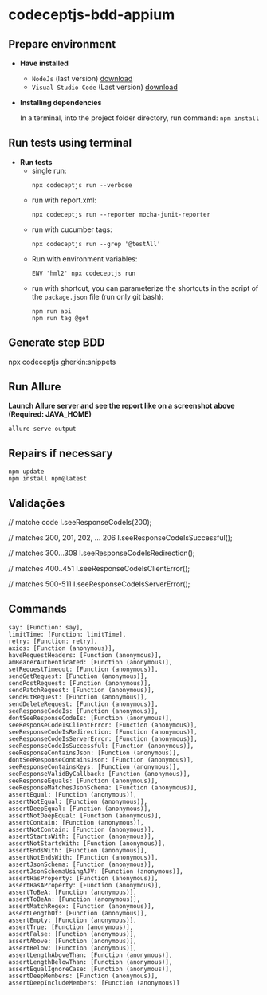 # codeceptjs-bdd-appium


## Prepare environment
- **Have installed**
    - `NodeJs` (last version) [download](https://nodejs.org/pt-br/download/)
    - `Visual Studio Code` (Last version) [download](https://code.visualstudio.com/download)
- **Installing dependencies**
  
    In a terminal, into the project folder directory, run command: `npm install`


## Run tests using terminal

- **Run tests**
    - single run:
        ```
        npx codeceptjs run --verbose
        ```
    - run with report.xml:
        ```
        npx codeceptjs run --reporter mocha-junit-reporter
        ```
    - run with cucumber tags:
        ```
        npx codeceptjs run --grep '@testAll'
        ```
    - Run with environment variables:
        ```
        ENV 'hml2' npx codeceptjs run
        ```
    - run with shortcut, you can parameterize the shortcuts in the script of the `package.json` file (run only git bash):
        ```
        npm run api
        npm run tag @get
        ```

## Generate step BDD
  npx codeceptjs gherkin:snippets

## Run Allure
**Launch Allure server and see the report like on a screenshot above (Required: JAVA_HOME)**
    
    allure serve output

## Repairs if necessary
    npm update
    npm install npm@latest

## Validações
// matche code
I.seeResponseCodeIs(200);

// matches 200, 201, 202, ... 206
I.seeResponseCodeIsSuccessful();

// matches 300...308
I.seeResponseCodeIsRedirection();

// matches 400..451
I.seeResponseCodeIsClientError();

// matches 500-511
I.seeResponseCodeIsServerError();

## Commands

    say: [Function: say],
    limitTime: [Function: limitTime],
    retry: [Function: retry],
    axios: [Function (anonymous)],
    haveRequestHeaders: [Function (anonymous)],
    amBearerAuthenticated: [Function (anonymous)],
    setRequestTimeout: [Function (anonymous)],
    sendGetRequest: [Function (anonymous)],
    sendPostRequest: [Function (anonymous)],
    sendPatchRequest: [Function (anonymous)],
    sendPutRequest: [Function (anonymous)],
    sendDeleteRequest: [Function (anonymous)],
    seeResponseCodeIs: [Function (anonymous)],
    dontSeeResponseCodeIs: [Function (anonymous)],
    seeResponseCodeIsClientError: [Function (anonymous)],
    seeResponseCodeIsRedirection: [Function (anonymous)],
    seeResponseCodeIsServerError: [Function (anonymous)],
    seeResponseCodeIsSuccessful: [Function (anonymous)],
    seeResponseContainsJson: [Function (anonymous)],
    dontSeeResponseContainsJson: [Function (anonymous)],
    seeResponseContainsKeys: [Function (anonymous)],
    seeResponseValidByCallback: [Function (anonymous)],
    seeResponseEquals: [Function (anonymous)],
    seeResponseMatchesJsonSchema: [Function (anonymous)],
    assertEqual: [Function (anonymous)],
    assertNotEqual: [Function (anonymous)],
    assertDeepEqual: [Function (anonymous)],
    assertNotDeepEqual: [Function (anonymous)],
    assertContain: [Function (anonymous)],
    assertNotContain: [Function (anonymous)],
    assertStartsWith: [Function (anonymous)],
    assertNotStartsWith: [Function (anonymous)],
    assertEndsWith: [Function (anonymous)],
    assertNotEndsWith: [Function (anonymous)],
    assertJsonSchema: [Function (anonymous)],
    assertJsonSchemaUsingAJV: [Function (anonymous)],
    assertHasProperty: [Function (anonymous)],
    assertHasAProperty: [Function (anonymous)],
    assertToBeA: [Function (anonymous)],
    assertToBeAn: [Function (anonymous)],
    assertMatchRegex: [Function (anonymous)],
    assertLengthOf: [Function (anonymous)],
    assertEmpty: [Function (anonymous)],
    assertTrue: [Function (anonymous)],
    assertFalse: [Function (anonymous)],
    assertAbove: [Function (anonymous)],
    assertBelow: [Function (anonymous)],
    assertLengthAboveThan: [Function (anonymous)],
    assertLengthBelowThan: [Function (anonymous)],
    assertEqualIgnoreCase: [Function (anonymous)],
    assertDeepMembers: [Function (anonymous)],
    assertDeepIncludeMembers: [Function (anonymous)]